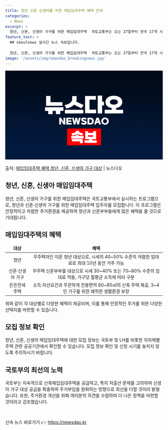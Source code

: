 ```yaml
---
title: 청년 신혼 신생아를 위한 매입임대주택 혜택 안내
categories:
  - News
excerpt: >
  청년, 신혼, 신생아 가구를 위한 매입임대주택  국토교통부는 오는 27일부터 전국 17개 시·도 중 14개 …
feature_text: >
  ## seoulnews 실시간 뉴스 속보입니다.

  청년, 신혼, 신생아 가구를 위한 매입임대주택  국토교통부는 오는 27일부터 전국 17개 시·도 중 14개 …
image: '/assets/img/newsdao_breakingnews.jpg'
---
```


![뉴스다오 속보](/assets/img/newsdao_breakingnews.jpg)

<p>출처: <a href="https://newsdao.kr/4413" rel="dofollow">매입임대주택 혜택 청년, 신혼, 신생아 가구 대상</a> | 뉴스다오</p>

<h2 data-ke-size="size26">청년, 신혼, 신생아 매입임대주택</h2>
<p data-ke-size="size16">청년, 신혼, 신생아 가구를 위한 매입임대주택은 국토교통부에서 실시하는 프로그램으로, 청년과 신혼·신생아 가구를 위한 매입임대주택 입주자를 모집합니다. 이 프로그램은 안정적이고 저렴한 주거환경을 제공하여 청년과 신혼부부들에게 많은 혜택을 줄 것으로 기대됩니다.</p>

<h2 data-ke-size="size26">매입임대주택의 혜택</h2>
<p data-ke-size="size16"></p>
<table>
<thead>
<tr>
<td style="text-align: center; height: 17px;"><b>대상</b></td>
<td style="text-align: center; height: 17px;"><b>혜택</b></td>
</tr>
</thead>
<tbody>
<tr>
<td style="text-align: center; height: 17px;">청년</td>
<td style="text-align: center; height: 17px;">무주택자인 미혼 청년 대상으로, 시세의 40~50% 수준의 저렴한 임대료로 최대 10년 동안 거주 가능</td>
</tr>
<tr>
<td style="text-align: center; height: 17px;">신혼·신생아 가구</td>
<td style="text-align: center; height: 17px;">무주택 신혼부부를 대상으로 시세 30~40% 또는 70~80% 수준의 임대료 적용, 가구당 월평균 소득에 따라 구분</td>
</tr>
<tr>
<td style="text-align: center; height: 17px;">든든전세 주택</td>
<td style="text-align: center; height: 17px;">소득·자산요건과 무관하게 전용면적 60~85㎡의 신축 주택 제공, 3~4인 가구를 위한 쾌적한 생활환경 보장</td>
</tr>
</tbody>
</table>
<p data-ke-size="size16">위와 같이 각 대상별로 다양한 혜택이 제공되며, 이를 통해 안정적인 주거를 위한 다양한 선택지를 마련할 수 있습니다.</p>

<h2 data-ke-size="size26">모집 정보 확인</h2>
<p data-ke-size="size16">청년, 신혼, 신생아 매입임대주택에 대한 모집 정보는 국토부 및 LH를 비롯한 지자체별 주택 관련 공공기관에서 확인할 수 있습니다. 모집 정보 확인 및 신청 시기를 놓치지 않도록 주의하시기 바랍니다.</p>

<h2 data-ke-size="size26">국토부의 최선의 노력</h2>
<p data-ke-size="size16">국토부는 지속적으로 신축매입임대주택을 공급하고, 특히 저출산 문제를 고려하여 신생아 가구 대상 공급을 확충하여 주거부담을 완화하는 방향으로 최선을 다할 것이라 밝혔습니다. 또한, 주거환경 개선을 위해 여러분의 의견을 수렴하여 더 나은 정책을 마련할 것이라고 강조했습니다.</p>

<p data-ke-size="size16">&nbsp;</p> 

신속 뉴스 바로가기 👉 <a href="https://newsdao.kr" rel="dofollow">https://newsdao.kr</a>


